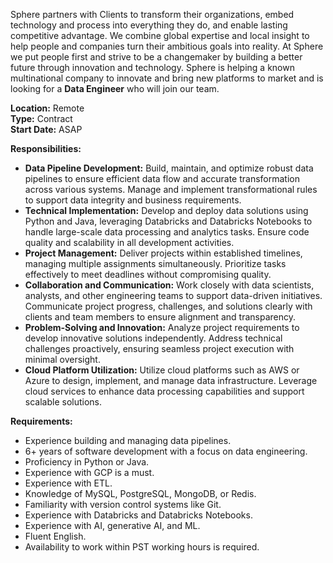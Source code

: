 Sphere partners with Clients to transform their organizations, embed
technology and process into everything they do, and enable lasting competitive
advantage. We combine global expertise and local insight to help people and
companies turn their ambitious goals into reality. At Sphere we put people
first and strive to be a changemaker by building a better future through
innovation and technology. Sphere is helping a known multinational company to
innovate and bring new platforms to market and is looking for a **Data
Engineer** who will join our team.  
  
**Location:** Remote  
**Type:** Contract  
**Start Date:** ASAP  

**Responsibilities:**

  * **Data Pipeline Development:** Build, maintain, and optimize robust data pipelines to ensure efficient data flow and accurate transformation across various systems. Manage and implement transformational rules to support data integrity and business requirements.
  * **Technical Implementation:** Develop and deploy data solutions using Python and Java, leveraging Databricks and Databricks Notebooks to handle large-scale data processing and analytics tasks. Ensure code quality and scalability in all development activities.
  * **Project Management:** Deliver projects within established timelines, managing multiple assignments simultaneously. Prioritize tasks effectively to meet deadlines without compromising quality.
  * **Collaboration and Communication:** Work closely with data scientists, analysts, and other engineering teams to support data-driven initiatives. Communicate project progress, challenges, and solutions clearly with clients and team members to ensure alignment and transparency.
  * **Problem-Solving and Innovation:** Analyze project requirements to develop innovative solutions independently. Address technical challenges proactively, ensuring seamless project execution with minimal oversight.
  * **Cloud Platform Utilization:** Utilize cloud platforms such as AWS or Azure to design, implement, and manage data infrastructure. Leverage cloud services to enhance data processing capabilities and support scalable solutions.

**Requirements:**

  * Experience building and managing data pipelines.
  * 6+ years of software development with a focus on data engineering.
  * Proficiency in Python or Java.
  * Experience with GCP is a must.
  * Experience with ETL.
  * Knowledge of MySQL, PostgreSQL, MongoDB, or Redis.
  * Familiarity with version control systems like Git.
  * Experience with Databricks and Databricks Notebooks.
  * Experience with AI, generative AI, and ML.
  * Fluent English.
  * Availability to work within PST working hours is required.